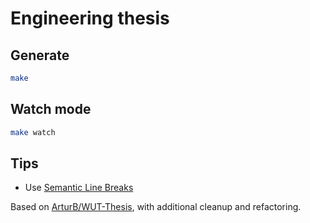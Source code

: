 # Engineering thesis

## Generate

```sh
make
```

## Watch mode

```sh
make watch
```

## Tips

- Use [Semantic Line Breaks](https://sembr.org/)

Based on [ArturB/WUT-Thesis](https://github.com/ArturB/WUT-Thesis),
with additional cleanup and refactoring.
